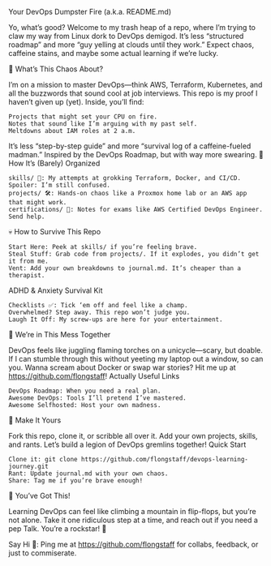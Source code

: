 Your DevOps Dumpster Fire (a.k.a. README.md)

Yo, what’s good? Welcome to my trash heap of a repo, where I’m trying to claw my way from Linux dork to DevOps demigod. It’s less “structured roadmap” and more “guy yelling at clouds until they work.” Expect chaos, caffeine stains, and maybe some actual learning if we’re lucky.

🚀 What’s This Chaos About?

I’m on a mission to master DevOps—think AWS, Terraform, Kubernetes, and all the buzzwords that sound cool at job interviews. This repo is my proof I haven’t given up (yet). Inside, you’ll find:

    Projects that might set your CPU on fire.
    Notes that sound like I’m arguing with my past self.
    Meltdowns about IAM roles at 2 a.m.

It’s less “step-by-step guide” and more “survival log of a caffeine-fueled madman.” Inspired by the DevOps Roadmap, but with way more swearing.
📂 How It’s (Barely) Organized

    skills/ 🧠: My attempts at grokking Terraform, Docker, and CI/CD. Spoiler: I’m still confused.
    projects/ 🛠️: Hands-on chaos like a Proxmox home lab or an AWS app that might work.
    certifications/ 📜: Notes for exams like AWS Certified DevOps Engineer. Send help.

💀 How to Survive This Repo

    Start Here: Peek at skills/ if you’re feeling brave.
    Steal Stuff: Grab code from projects/. If it explodes, you didn’t get it from me.
    Vent: Add your own breakdowns to journal.md. It’s cheaper than a therapist.

ADHD & Anxiety Survival Kit

    Checklists ✅: Tick ‘em off and feel like a champ.
    Overwhelmed? Step away. This repo won’t judge you.
    Laugh It Off: My screw-ups are here for your entertainment.

🤝 We’re in This Mess Together

DevOps feels like juggling flaming torches on a unicycle—scary, but doable. If I can stumble through this without yeeting my laptop out a window, so can you. Wanna scream about Docker or swap war stories? Hit me up at https://github.com/flongstaff!
Actually Useful Links

    DevOps Roadmap: When you need a real plan.
    Awesome DevOps: Tools I’ll pretend I’ve mastered.
    Awesome Selfhosted: Host your own madness.

🚀 Make It Yours

Fork this repo, clone it, or scribble all over it. Add your own projects, skills, and rants. Let’s build a legion of DevOps gremlins together!
Quick Start

    Clone it: git clone https://github.com/flongstaff/devops-learning-journey.git
    Rant: Update journal.md with your own chaos.
    Share: Tag me if you’re brave enough!

🌟 You’ve Got This!

Learning DevOps can feel like climbing a mountain in flip-flops, but you’re not alone. Take it one ridiculous step at a time, and reach out if you need a pep Talk. You’re a rockstar! 💪

Say Hi 📧: Ping me at https://github.com/flongstaff for collabs, feedback, or just to commiserate.
